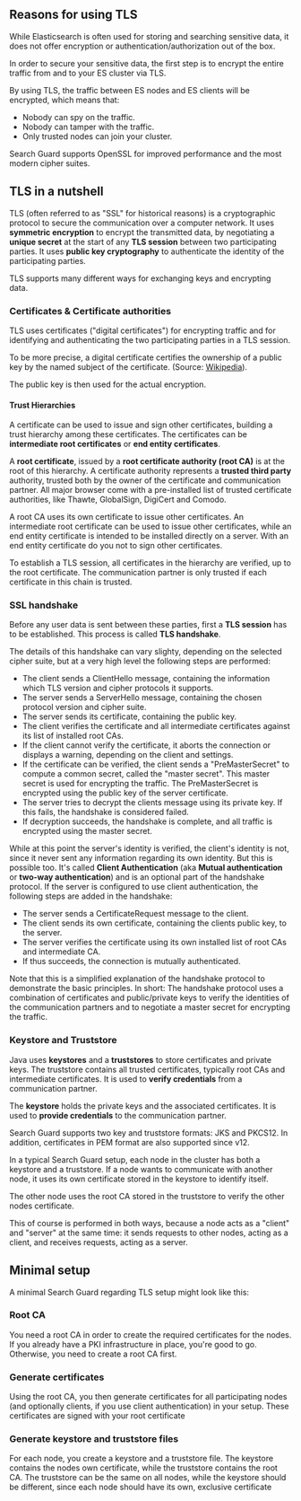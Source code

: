 <!---
Copryight 2017 floragunn UG (haftungsbeschränkt)
-->

## Reasons for using TLS

While Elasticsearch is often used for storing and searching sensitive data, it does not offer encryption or authentication/authorization out of the box. 

In order to secure your sensitive data, the first step is to encrypt the entire traffic from and to your ES cluster via TLS. 

By using TLS, the traffic between ES nodes and ES clients will be encrypted, which means that:

* Nobody can spy on the traffic.
* Nobody can tamper with the traffic.
* Only trusted nodes can join your cluster.

Search Guard supports OpenSSL for improved performance and the most modern cipher suites.

## TLS in a nutshell

TLS (often referred to as "SSL" for historical reasons) is a cryptographic protocol to secure the communication over a computer network. It uses **symmetric encryption** to encrypt the transmitted data, by negotiating a **unique secret** at the start of any **TLS session** between two participating parties. It uses **public key cryptography** to authenticate the identity of the participating parties.

TLS supports many different ways for exchanging keys and encrypting data. 

### Certificates & Certificate authorities

TLS uses certificates ("digital certificates") for encrypting traffic and for identifying and authenticating the two participating parties in a TLS session. 

To be more precise, a digital certificate certifies the ownership of a public key by the named subject of the certificate. 
(Source: [Wikipedia](https://en.wikipedia.org/wiki/Transport_Layer_Security#Digital_certificates)).

The public key is then used for the actual encryption. 

#### Trust Hierarchies

A certificate can be used to issue and sign other certificates, building a trust hierarchy among these certificates. The certificates can be **intermediate root certificates** or **end entity certificates**.

A **root certificate**, issued by a **root certificate authority (root CA)** is at the root of this hierarchy. A certificate authority represents a **trusted third party** authority, trusted both by the owner of the certificate and communication partner. All major browser come with a pre-installed list of trusted certificate authorities, like Thawte, GlobalSign, DigiCert and Comodo. 

A root CA uses its own certificate to issue other certificates. An intermediate root certificate can be used to issue other certificates, while an end entity certificate is intended to be installed directly on a server. With an end entity certificate do you not to sign other certificates.

To establish a TLS session, all certificates in the hierarchy are verified, up to the root certificate. The communication partner is only trusted if each certificate in this chain is trusted.

### SSL handshake

Before any user data is sent between these parties, first a **TLS session** has to be established. This process is called **TLS handshake**.   

The details of this handshake can vary slighty, depending on the selected cipher suite, but at a very high level the following steps are performed:

* The client sends a ClientHello message, containing the information which TLS version and cipher protocols it supports.
* The server sends a ServerHello message, containing the chosen protocol version and cipher suite.
* The server sends its certificate, containing the public key.
* The client verifies the certificate and all intermediate certificates against its list of installed root CAs.
* If the client cannot verify the certificate, it aborts the connection or displays a warning, depending on the client and settings. 
* If the certificate can be verified, the client sends a "PreMasterSecret" to compute a common secret, called the "master secret". This master secret is used for encrypting the traffic. The PreMasterSecret is encrypted using the public key of the server certificate.
* The server tries to decrypt the clients message using its private key. If this fails, the handshake is considered failed.
* If decryption succeeds, the handshake is complete, and all traffic is encrypted using the master secret.

While at this point the server's identity is verified, the client's identity is not, since it never sent any information regarding its own identity. But this is possible too.  It's called **Client Authentication** (aka **Mutual authentication** or **two-way authentication**) and is an optional part of the handshake protocol. If the server is configured to use client authentication, the following steps are added in the handshake:

* The server sends a CertificateRequest message to the client.
* The client sends its own certificate, containing the clients public key, to the server.
* The server verifies the certificate using its own installed list of root CAs and intermediate CA.
* If thus succeeds, the connection is mutually authenticated.

Note that this is a simplified explanation of the handshake protocol to demonstrate the basic principles. In short: The handshake protocol uses a combination of certificates and public/private keys to verify the identities of the communication partners and to negotiate a master secret for encrypting the traffic.

### Keystore and Truststore

Java uses **keystores** and a **truststores** to store certificates and private keys. The truststore contains all trusted certificates, typically root CAs and intermediate certificates. It is used to **verify credentials** from a communication partner.

The **keystore** holds the private keys and the associated certificates. It is used to **provide credentials** to the communication partner.

Search Guard supports two key and truststore formats: JKS and PKCS12. In addition, certificates in PEM format are also supported since v12.

In a typical Search Guard setup, each node in the cluster has both a keystore and a truststore. If a node wants to communicate with another node, it uses its own certificate stored in the keystore to identify itself.

The other node uses the root CA stored in the truststore to verify the other nodes certificate.

This of course is performed in both ways, because a node acts as a "client" and "server" at the same time: it sends requests to other nodes, acting as a client, and receives requests, acting as a server.

## Minimal setup

A minimal Search Guard regarding TLS setup might look like this:

### Root CA

You need a root CA in order to create the required certificates for the nodes. If you already have a PKI infrastructure in place, you're good to go. Otherwise, you need to create a root CA first. 

### Generate certificates

Using the root CA, you then generate certificates for all participating nodes (and optionally clients, if you use client authentication) in your setup. These certificates are signed with your root certificate

### Generate keystore and truststore files

For each node, you create a keystore and a truststore file. The keystore contains the nodes own certificate, while the truststore contains the root CA. The truststore can be the same on all nodes, while the keystore should be different, since each node should have its own, exclusive certificate
